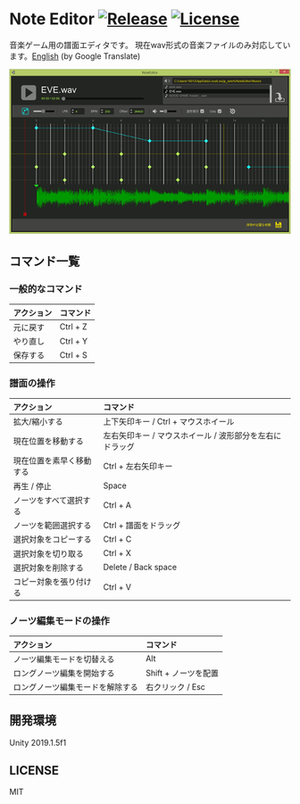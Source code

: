 # Note Editor [![Release](https://img.shields.io/github/release/setchi/NoteEditor.svg)](https://github.com/setchi/NoteEditor/releases/latest) [![License](https://img.shields.io/badge/license-MIT-lightgrey.svg)](http://mit-license.org)
音楽ゲーム用の譜面エディタです。
現在wav形式の音楽ファイルのみ対応しています。[English](https://translate.google.com/translate?sl=ja&tl=en&u=https://github.com/setchi/NoteEditor) (by Google Translate)

![screenshot](screenshot.png)

## コマンド一覧
### 一般的なコマンド
| アクション | コマンド |
|:-----------|:------------|
| 元に戻す     |   Ctrl + Z    |
| やり直し     |   Ctrl + Y    |
| 保存する     |   Ctrl + S    |

### 譜面の操作
| アクション | コマンド |
|:-----------|:------------|
| 拡大/縮小する | 上下矢印キー / Ctrl + マウスホイール |
| 現在位置を移動する | 左右矢印キー / マウスホイール / 波形部分を左右にドラッグ |
| 現在位置を素早く移動する | Ctrl + 左右矢印キー |
| 再生 / 停止 | Space |
| ノーツをすべて選択する | Ctrl + A |
| ノーツを範囲選択する    |     Ctrl + 譜面をドラッグ   |
| 選択対象をコピーする    |    Ctrl + C     |
| 選択対象を切り取る     |   Ctrl + X    |
| 選択対象を削除する | Delete / Back space |
| コピー対象を張り付ける       |     Ctrl + V     |

### ノーツ編集モードの操作
| アクション | コマンド |
|:-----------|:------------|
| ノーツ編集モードを切替える | Alt |
| ロングノーツ編集を開始する      |      Shift + ノーツを配置    |
| ロングノーツ編集モードを解除する      |   右クリック / Esc    |

## 開発環境
Unity 2019.1.5f1

## LICENSE
MIT
